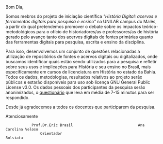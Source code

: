 Bom Dia,

Somos mebros do projeto de iniciação científica *"História Digital: acervos e ferramentas digitais para pesquisa e ensino"* na UNILAB campus do Malês, a partir do qual pretendemos promover o debate sobre os impactos teórico-metodológicos para o ofício de historiadores/as e professores/as de história gerado pelo avanço tanto dos acervos digitais de fontes primárias quanto das ferramentas digitais para pesquisa, escrita e ensino da disciplina.

Para isso, desenvolvemos um conjunto de questões relacionadas a utilização de repositórios de fontes e acervos digitais ou digitalizados, onde buscamos identificar quais estão sendo utilizados para a pesquisa e refletir sobre seus usos e implicações para História e seu ensino no Brasil, mais especificamente em cursos de licenciatura em História no estado da Bahia.  
Todos os dados, metodologias, resultados relativos ao projeto serão públicos e estarão disponíveis para uso sob licença GNU General Public License v3.0.
Os dados pessoais dos participantes da pesquisa serão anonimizados, o [questionário](https://forms.gle/QMKLT8PKuyZdxfYK9) que leva em média de 7-15 minutos para ser respondido.

Desde já agradecemos a todos os docentes que participarem da pesquisa.

Atenciosamente

                Prof.Dr.Eric Brasil                              Ana Carolina Veloso
                    Orientador                                        Bolsiata 
